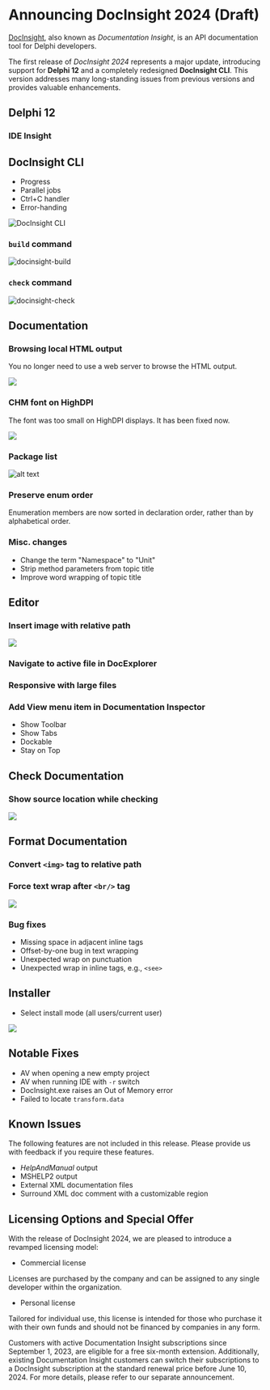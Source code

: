 # Announcing DocInsight 2024 (Draft)

[DocInsight](https://devjetsoftware.com/products/documentation-insight/), also known as _Documentation Insight_, is an API documentation tool for Delphi developers.

The first release of _DocInsight 2024_ represents a major update, introducing support for **Delphi 12** and a completely redesigned **DocInsight CLI**. This version addresses many long-standing issues from previous versions and provides valuable enhancements.

## Delphi 12

### IDE Insight

## DocInsight CLI

- Progress
- Parallel jobs
- Ctrl+C handler
- Error-handing

![DocInsight CLI](images/docinsight-cli.gif)

### `build` command

![docinsight-build](images/docinsight-build.png)

### `check` command

![docinsight-check](images/docinsight-check.png)

## Documentation

### Browsing local HTML output

You no longer need to use a web server to browse the HTML output.

![](images/local-html.png)

### CHM font on HighDPI

The font was too small on HighDPI displays. It has been fixed now.

![](images/chm-highdpi.png)

### Package list

![alt text](images/package-list.png)

### Preserve enum order

Enumeration members are now sorted in declaration order, rather than by alphabetical order.

### Misc. changes

- Change the term "Namespace" to "Unit"
- Strip method parameters from topic title
- Improve word wrapping of topic title

## Editor

### Insert image with relative path

![](images/img-relative-path.png)

### Navigate to active file in DocExplorer

### Responsive with large files

### Add View menu item in Documentation Inspector

- Show Toolbar
- Show Tabs
- Dockable
- Stay on Top

## Check Documentation

### Show source location while checking

![](images/check-doc.png)

## Format Documentation

### Convert `<img>` tag to relative path

### Force text wrap after `<br/>` tag

![](images/wrap-after-br.png)

### Bug fixes

- Missing space in adjacent inline tags
- Offset-by-one bug in text wrapping
- Unexpected wrap on punctuation
- Unexpected wrap in inline tags, e.g., `<see>`

## Installer

- Select install mode (all users/current user)

![](images/install-mode.png)

## Notable Fixes

- AV when opening a new empty project
- AV when running IDE with `-r` switch
- DocInsight.exe raises an Out of Memory error
- Failed to locate `transform.data`

## Known Issues

The following features are not included in this release. Please provide us with feedback if you require these features.

- _HelpAndManual_ output
- MSHELP2 output
- External XML documentation files
- Surround XML doc comment with a customizable region

## Licensing Options and Special Offer

With the release of DocInsight 2024, we are pleased to introduce a revamped licensing model:

- Commercial license

Licenses are purchased by the company and can be assigned to any single developer within the organization.

- Personal license

Tailored for individual use, this license is intended for those who purchase it with their own funds and should not be financed by companies in any form.

Customers with active Documentation Insight subscriptions since September 1, 2023, are eligible for a free six-month extension. Additionally, existing Documentation Insight customers can switch their subscriptions to a DocInsight subscription at the standard renewal price before June 10, 2024. For more details, please refer to our separate announcement.
